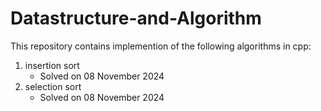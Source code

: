 # Datastructure-and-Algorithm
This repository contains implemention of the following algorithms in cpp:
1. insertion sort
   - Solved on 08 November 2024
2. selection sort
   - Solved on 08 November 2024 
